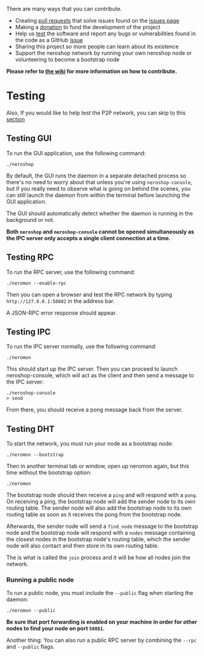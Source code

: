 There are many ways that you can contribute.

- Creating [pull requests](https://github.com/larteyoh/testshop/pulls) that solve issues found on the [issues page](https://github.com/larteyoh/testshop/issues)
- Making a [donation](https://github.com/larteyoh/testshop#donations) to fund the development of the project
- Help us [test](#testing) the software and report any bugs or vulnerabilities found in the code as a GitHub [issue](https://github.com/larteyoh/testshop/issues)
- Sharing this project so more people can learn about its existence
- Support the neroshop network by running your own neroshop node or volunteering to become a bootstrap node

**Please refer to [the wiki](https://github.com/larteyoh/testshop/wiki/FAQ#how-can-i-contribute-to-neroshop-if-i-dont-know-c-or-c) for more information on how to contribute.**


# Testing
Also, If you would like to help test the P2P network, you can skip to this [section](#testing-dht)

## Testing GUI
To run the GUI application, use the following command:
```
./neroshop
```
By default, the GUI runs the daemon in a separate detached process so there's no need to worry about that unless you're using `neroshop-console`, but if you really need to observe what is going on behind the scenes, you can still launch the daemon from within the terminal before launching the GUI application.

The GUI should automatically detect whether the daemon is running in the background or not.

**Both `neroshop` and `neroshop-console` cannot be opened simultaneously as the IPC server only accepts a single client connection at a time.**



## Testing RPC

To run the RPC server, use the following command:
```
./neromon --enable-rpc
```

Then you can open a browser and test the RPC network by typing `http://127.0.0.1:50882` in the address bar.

A JSON-RPC error response should appear.



## Testing IPC

To run the IPC server normally, use the following command:
```
./neromon
```
This should start up the IPC server. Then you can proceed to launch neroshop-console, which will act as the client and then send a message to the IPC server:
```
./neroshop-console
> send
```

From there, you should receive a pong message back from the server.



## Testing DHT

To start the network, you must run your node as a bootstrap node:
```
./neromon --bootstrap
```
Then in another terminal tab or window, open up neromon again, but this time without the bootstrap option:
```
./neromon
```

The bootstrap node should then receive a `ping` and will respond with a `pong`. On receiving a ping, the bootstrap node will add the sender node to its own routing table. The sender node will also add the bootstrap node to its own routing table as soon as it receives the pong from the bootstrap node.

Afterwards, the sender node will send a `find_node` message to the bootstrap node and the bootstrap node will respond with a `nodes` message containing the closest nodes in the bootstrap node's routing table, which the sender node will also contact and then store in its own routing table.

The is what is called the `join` process and it will be how all nodes join the network.


### Running a public node
To run a public node, you must include the `--public` flag when starting the daemon:
```
./neromon --public
```

**Be sure that port forwarding is enabled on your machine in order for other nodes to find your node on port `50881`.**

Another thing: You can also run a public RPC server by combining the `--rpc` and `--public` flags.
